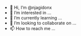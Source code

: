 - 👋 Hi, I’m @njagidonx
- 👀 I’m interested in ...
- 🌱 I’m currently learning ...
- 💞️ I’m looking to collaborate on ...
- 📫 How to reach me ...

<!---
njagidonx/njagidonx is a ✨ special ✨ repository because its `README.md` (this file) appears on your GitHub profile.
You can click the Preview link to take a look at your changes.
--->
